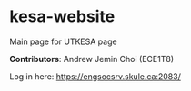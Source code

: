 # kesa-website
Main page for UTKESA page

**Contributors**: Andrew Jemin Choi (ECE1T8)

Log in here: https://engsocsrv.skule.ca:2083/
